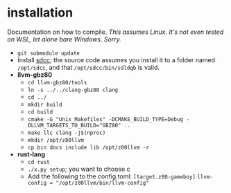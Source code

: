 # installation

Documentation on how to compile.
*This assumes Linux. It's not even tested on WSL, let alone bare Windows. Sorry.*

- `git submodule update`
- Install [sdcc](https://sdcc.sourceforge.net/); the source code assumes you install it to a folder named `/opt/sdcc`, and that `/opt/sdcc/bin/sdldgb` is valid.
- **llvm-gbz80**
    - `cd llvm-gbz80/tools`
    - `ln -s ../../clang-gbz80 clang`
    - `cd ../`
    - `mkdir build`
    - `cd build`
    - `cmake -G "Unix Makefiles" -DCMAKE_BUILD_TYPE=Debug -DLLVM_TARGETS_TO_BUILD="GBZ80" ..`
    - `make llc clang -j$(nproc)`
    - `mkdir /opt/z80llvm`
    - `cp bin docs include lib /opt/z80llvm -r`
- **rust-lang**
    - `cd rust`
    - `./x.py setup`; you want to choose c
    - Add the following to the config.toml:
        `[target.z80-gameboy]`
        `llvm-config = "/opt/z80llvm/bin/llvm-config"`
